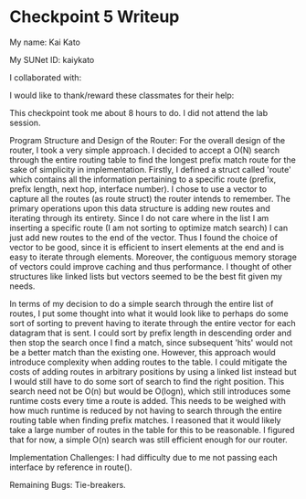 Checkpoint 5 Writeup
====================

My name: Kai Kato

My SUNet ID: kaiykato

I collaborated with: 

I would like to thank/reward these classmates for their help: 

This checkpoint took me about 8 hours to do. I did not attend the lab session.

Program Structure and Design of the Router:
For the overall design of the router, I took a very simple approach. I decided to accept a O(N) search through the entire routing table to find the longest prefix match route for the sake of simplicity in implementation. Firstly, I defined a struct called 'route' which contains all the information pertaining to a specific route (prefix, prefix length, next hop, interface number). I chose to use a vector to capture all the routes (as route struct) the router intends to remember. The primary operations upon this data structure is adding new routes and iterating through its entirety. Since I do not care where in the list I am inserting a specific route (I am not sorting to optimize match search) I can just add new routes to the end of the vector. Thus I found the choice of vector to be good, since it is efficient to insert elements at the end and is easy to iterate through elements. Moreover, the contiguous memory storage of vectors could improve caching and thus performance. I thought of other structures like linked lists but vectors seemed to be the best fit given my needs. 

In terms of my decision to do a simple search through the entire list of routes, I put some thought into what it would look like to perhaps do some sort of sorting to prevent having to iterate through the entire vector for each datagram that is sent. I could sort by prefix length in descending order and then stop the search once I find a match, since subsequent 'hits' would not be a better match than the existing one. However, this approach would introduce complexity when adding routes to the table. I could mitigate the costs of adding routes in arbitrary positions by using a linked list instead but I would still have to do some sort of search to find the right position. This search need not be O(n) but would be O(logn), which still introduces some runtime costs every time a route is added. This needs to be weighed with how much runtime is reduced by not having to search through the entire routing table when finding prefix matches. I reasoned that it would likely take a large number of routes in the table for this to be reasonable. I figured that for now, a simple O(n) search was still efficient enough for our router.  

Implementation Challenges:
I had difficulty due to me not passing each interface by reference in route(). 

Remaining Bugs:
Tie-breakers. 
